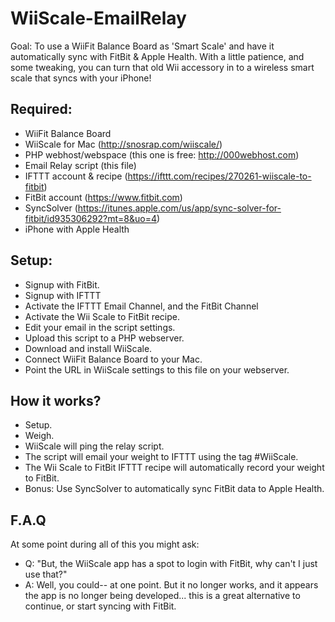 # WiiScale-EmailRelay

  Goal: To use a WiiFit Balance Board as 'Smart Scale' and have it automatically sync with FitBit & Apple Health. With a little patience, and some tweaking, you can turn that old Wii accessory in to a wireless smart scale that syncs with your iPhone!
  
## Required: 
- WiiFit Balance Board 
- WiiScale for Mac (http://snosrap.com/wiiscale/)
- PHP webhost/webspace (this one is free: http://000webhost.com)
- Email Relay script (this file)
- IFTTT account & recipe (https://ifttt.com/recipes/270261-wiiscale-to-fitbit)
- FitBit account (https://www.fitbit.com)
- SyncSolver (https://itunes.apple.com/us/app/sync-solver-for-fitbit/id935306292?mt=8&uo=4)
- iPhone with Apple Health

## Setup:
- Signup with FitBit. 
- Signup with IFTTT 
- Activate the IFTTT Email Channel, and the FitBit Channel
- Activate the Wii Scale to FitBit recipe. 
- Edit your email in the script settings.
- Upload this script to a PHP webserver.
- Download and install WiiScale.
- Connect WiiFit Balance Board to your Mac.
- Point the URL in WiiScale settings to this file on your webserver.
  
## How it works?
- Setup.
- Weigh.
- WiiScale will ping the relay script.
- The script will email your weight to IFTTT using the tag #WiiScale. 
- The Wii Scale to FitBit IFTTT recipe will automatically record your weight to FitBit.
- Bonus: Use SyncSolver to automatically sync FitBit data to Apple Health. 

## F.A.Q
At some point during all of this you might ask:

- Q: "But, the WiiScale app has a spot to login with FitBit, why can't I just use that?" 
- A: Well, you could-- at one point. But it no longer works, and it appears the app is no longer being developed... this is a great alternative to continue, or start syncing with FitBit. 
